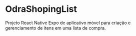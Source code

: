# OdraShopingList
Projeto React Native Expo de aplicativo móvel para criação e gerenciamento de itens em uma lista de compra.
